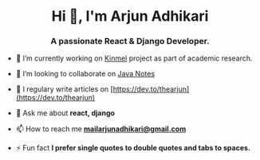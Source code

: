 <h1 align="center">Hi 👋, I'm Arjun Adhikari</h1>
<h3 align="center">A passionate React & Django Developer.</h3>


- 🔭 I’m currently working on [Kinmel](https://github.com/thearjun/kinmel) project as part of academic research.

- 👯 I’m looking to collaborate on [Java Notes](https://github.com/theArjun/Java_Notes_With_Codes )

- 📝 I regulary write articles on [https://dev.to/thearjun](https://dev.to/thearjun)

- 💬 Ask me about **react, django**

- 📫 How to reach me **mailarjunadhikari@gmail.com**

- ⚡ Fun fact **I prefer single quotes to double quotes and tabs to spaces.**
<!--
<p align="left"><img src="https://konpa.github.io/devicon/devicon.git/icons/react/react-original-wordmark.svg" alt="react" width="20" height="20"/> <img src="https://konpa.github.io/devicon/devicon.git/icons/amazonwebservices/amazonwebservices-original-wordmark.svg" alt="amazonwebservices" width="20" height="20"/> <img src="https://konpa.github.io/devicon/devicon.git/icons/bootstrap/bootstrap-plain.svg" alt="bootstrap" width="20" height="20"/> <img src="https://konpa.github.io/devicon/devicon.git/icons/c/c-original.svg" alt="c" width="20" height="20"/> <img src="https://konpa.github.io/devicon/devicon.git/icons/cplusplus/cplusplus-original.svg" alt="cplusplus" width="20" height="20"/> <img src="https://konpa.github.io/devicon/devicon.git/icons/css3/css3-original-wordmark.svg" alt="css3" width="20" height="20"/> <img src="https://konpa.github.io/devicon/devicon.git/icons/django/django-original.svg" alt="django" width="20" height="20"/> <img src="https://konpa.github.io/devicon/devicon.git/icons/docker/docker-original-wordmark.svg" alt="docker" width="20" height="20"/> <img src="https://konpa.github.io/devicon/devicon.git/icons/html5/html5-original-wordmark.svg" alt="html5" width="20" height="20"/> <img src="https://konpa.github.io/devicon/devicon.git/icons/java/java-original-wordmark.svg" alt="java" width="20" height="20"/> <img src="https://konpa.github.io/devicon/devicon.git/icons/javascript/javascript-original.svg" alt="javascript" width="20" height="20"/> <img src="https://konpa.github.io/devicon/devicon.git/icons/typescript/typescript-original.svg" alt="typescript" width="20" height="20"/> <img src="https://konpa.github.io/devicon/devicon.git/icons/mysql/mysql-original-wordmark.svg" alt="mysql" width="20" height="20"/> <img src="https://konpa.github.io/devicon/devicon.git/icons/postgresql/postgresql-original-wordmark.svg" alt="postgresql" width="20" height="20"/> <img src="https://konpa.github.io/devicon/devicon.git/icons/python/python-original-wordmark.svg" alt="python" width="20" height="20"/></p><p align="center">
<a href="https://dev.to/thearjun" target="blank"><img align="center" src="https://cdn.jsdelivr.net/npm/simple-icons@3.0.1/icons/dev-dot-to.svg" alt="thearjun" height="20" width="20" /></a>
<a href="https://twitter.com/iarjunadhikari" target="blank"><img align="center" src="https://cdn.jsdelivr.net/npm/simple-icons@3.0.1/icons/twitter.svg" alt="iarjunadhikari" height="20" width="20" /></a>
<a href="https://linkedin.com/in/thearjun" target="blank"><img align="center" src="https://cdn.jsdelivr.net/npm/simple-icons@3.0.1/icons/linkedin.svg" alt="thearjun" height="20" width="20" /></a>
<a href="https://fb.com/thearjun.io" target="blank"><img align="center" src="https://cdn.jsdelivr.net/npm/simple-icons@3.0.1/icons/facebook.svg" alt="thearjun.io" height="20" width="20" /></a>
</p>
-->
